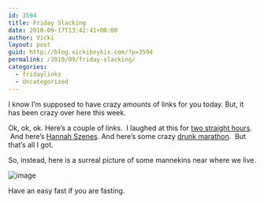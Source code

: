 ```yaml
---
id: 3594
title: Friday Slacking
date: 2010-09-17T13:42:41+00:00
author: Vicki
layout: post
guid: http://blog.vickiboykis.com/?p=3594
permalink: /2010/09/friday-slacking/
categories:
  - fridaylinks
  - Uncategorized
---
```

I know I&#8217;m supposed to have crazy amounts of links for you today. But, it has been crazy over here this week.

Ok, ok, ok. Here&#8217;s a couple of links.  I laughed at this for [two straight hours](http://thebloggess.com/?p=8250).  And here&#8217;s [Hannah Szenes](http://www.harpyness.com/2010/09/11/poetry-saturdays-hannah-szenes/). And here&#8217;s some crazy [drunk marathon](http://www.aladyinlondon.com/2010/09/lady-runs-the-medoc-marathon.html).  But that&#8217;s all I got.

So, instead, here is a surreal picture of some mannekins near where we live.

<img style="display: block; margin-right: auto; margin-left: auto;" src="http://blog.vickiboykis.com/wp-content/uploads/2010/09/wpid-IMAG0282.jpg" alt="image" />

Have an easy fast if you are fasting.